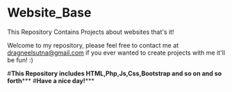 # Website_Base
This Repository Contains Projects about websites that's it!

Welcome to my repository,  please feel free to contact me at dragneelsutna@gmail.com if you ever wanted to create projects with me it'll be fun! :)

#******This Repository includes HTML,Php,Js,Css,Bootstrap and so on and so forth*********
                      #************Have a nice day!***************
                      
